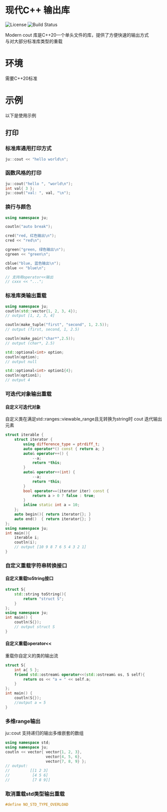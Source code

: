 # 现代C++ 输出库

![License](https://img.shields.io/github/license/jujinqian162/Modern-Cout)
![Build Status](https://github.com/jujinqian162/Modern-Cout/actions/workflows/cmake-multi-platform.yml/badge.svg)

Modern cout 库是C++20一个单头文件的库，提供了方便快速的输出方式 \
与对大部分标准库类型的重载
# 环境
需要C++20标准
# 示例
以下是使用示例
## 打印
### 标准库通用打印方式
```cpp
ju::cout << "hello world\n";   
```
### 函数风格的打印

```cpp
ju::cout("hello ", "world\n");
int val{ 3 };
ju::cout("val: ", val, "\n");
```

### 换行与颜色
```cpp
using namespace ju;

coutln("auto break"); 

cred("red, 红色输出\n");
cred << "red\n";

cgreen("green, 绿色输出\n");
cgreen << "green\n";

cblue("blue, 蓝色输出\n");
cblue << "blue\n";

// 支持用operator<<输出
// cxxx << "...";
```

### 标准库类输出重载

```cpp
using namespace ju;
coutln(std::vector{1, 2, 3, 4});
// output [1, 2, 3, 4]

coutln(make_tuple("first", "second", 1, 2.5));
// output (first, second, 1, 2.5)

coutln(make_pair("char*",2.5));
// output (char*, 2.5)

std::optional<int> option;
coutln(option);
// output null

std::optional<int> option1{4};
coutln(option1);
// output 4
```


### 可迭代对象输出重载
#### 自定义可迭代对象
自定义类在满足std::ranges::viewable_range且无转换为string时
cout 迭代输出元素
```cpp
struct iterable {
    struct iterator {
        using difference_type = ptrdiff_t;
        auto operator*() const { return a; }
        auto& operator++() {
            --a;
            return *this;
        }
        auto& operator++(int) {
            --a;
            return *this;
        }
        bool operator==(iterator iter) const {
            return a > 0 ? false : true;
        }
        inline static int a = 10;
    };
    auto begin(){ return iterator{}; }
    auto end()  { return iterator{}; }
};
using namespace ju;
int main(){
    iterable i;
    coutln(i);
    // output [10 9 8 7 6 5 4 3 2 1]
}


```
### 自定义重载字符串转换接口
#### 自定义重载toString接口
```cpp
struct S{
    std::string toString(){
        return "struct S";
    }
};
using namespace ju;
int main() {
    coutln(S{});
    // output struct S
}
```
#### 自定义重载operator<<
重载你自定义的类的输出流
```cpp
struct S{
    int a{ 5 };
    friend std::ostream& operator<<(std::ostream& os, S self){
        return os << "a = " << self.a;
    }
};
int main() {
    coutln(S{});
    //output a = 5
}
```

### 多维range输出
ju::cout 支持递归的输出多维嵌套的数组
```cpp
using namespace std;
using namespace ju;
coutln << vector{ vector{1, 2, 3}, 
                  vector{4, 5, 6}, 
                  vector{7, 8, 9} };
// output: 
//         [[1 2 3] 
//          [4 5 6] 
//          [7 8 9]]
```

### 取消重载std类型输出重载
```cpp
#define NO_STD_TYPE_OVERLOAD
```
